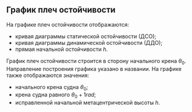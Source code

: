 ## График плеч остойчивости
На графике плеч остойчивости отображаются:
- кривая диаграммы статической остойчивости (ДСО);
- кривая диаграммы динамической остойчивости (ДДО);
- прямая начальной остойчивости $h$.

График плеч остойчивости строится в сторону начального крена $\theta_0$. Направление построения графика указано в названии. На графике также отображаются значения:
- начального крена судна $\theta_0$;
- крена судна равного $\theta_0+1rad$;
- исправленной начальной метацентрической высоты $h$.